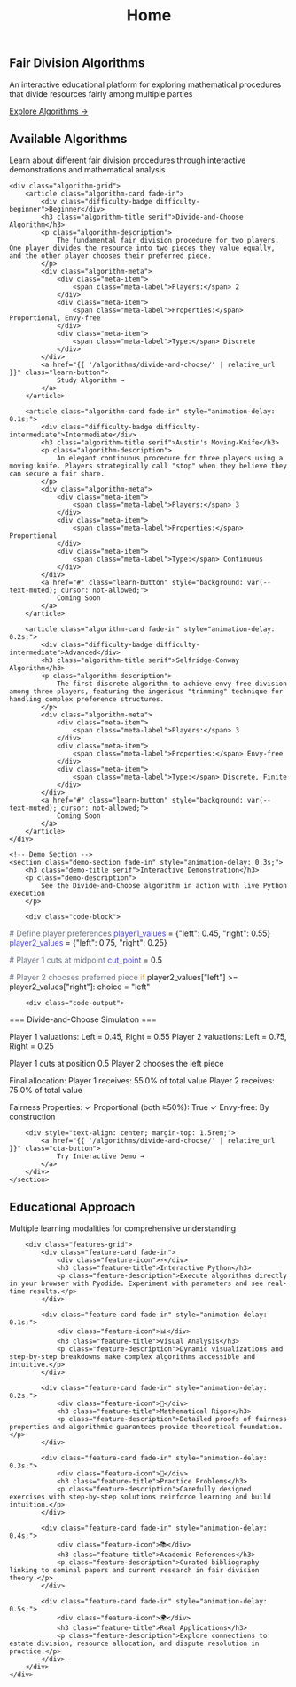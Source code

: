 ﻿---
layout: default
title: Home
---

<!-- Hero Section -->
<section class="hero">
    <div class="hero-content">
        <h1 class="serif">Fair Division Algorithms</h1>
        <p class="hero-subtitle">An interactive educational platform for exploring mathematical procedures that divide resources fairly among multiple parties</p>
        <a href="{{ '/algorithms/divide-and-choose/' | relative_url }}" class="cta-button">
            Explore Algorithms →
        </a>
    </div>
</section>

<!-- Main Content -->
<div class="main-content">
    <section class="section-header">
        <h2 class="section-title serif">Available Algorithms</h2>
        <p class="section-subtitle">Learn about different fair division procedures through interactive demonstrations and mathematical analysis</p>
    </section>

    <div class="algorithm-grid">
        <article class="algorithm-card fade-in">
            <div class="difficulty-badge difficulty-beginner">Beginner</div>
            <h3 class="algorithm-title serif">Divide-and-Choose Algorithm</h3>
            <p class="algorithm-description">
                The fundamental fair division procedure for two players. One player divides the resource into two pieces they value equally, and the other player chooses their preferred piece.
            </p>
            <div class="algorithm-meta">
                <div class="meta-item">
                    <span class="meta-label">Players:</span> 2
                </div>
                <div class="meta-item">
                    <span class="meta-label">Properties:</span> Proportional, Envy-free
                </div>
                <div class="meta-item">
                    <span class="meta-label">Type:</span> Discrete
                </div>
            </div>
            <a href="{{ '/algorithms/divide-and-choose/' | relative_url }}" class="learn-button">
                Study Algorithm →
            </a>
        </article>

        <article class="algorithm-card fade-in" style="animation-delay: 0.1s;">
            <div class="difficulty-badge difficulty-intermediate">Intermediate</div>
            <h3 class="algorithm-title serif">Austin's Moving-Knife</h3>
            <p class="algorithm-description">
                An elegant continuous procedure for three players using a moving knife. Players strategically call "stop" when they believe they can secure a fair share.
            </p>
            <div class="algorithm-meta">
                <div class="meta-item">
                    <span class="meta-label">Players:</span> 3
                </div>
                <div class="meta-item">
                    <span class="meta-label">Properties:</span> Proportional
                </div>
                <div class="meta-item">
                    <span class="meta-label">Type:</span> Continuous
                </div>
            </div>
            <a href="#" class="learn-button" style="background: var(--text-muted); cursor: not-allowed;">
                Coming Soon
            </a>
        </article>

        <article class="algorithm-card fade-in" style="animation-delay: 0.2s;">
            <div class="difficulty-badge difficulty-intermediate">Advanced</div>
            <h3 class="algorithm-title serif">Selfridge-Conway Algorithm</h3>
            <p class="algorithm-description">
                The first discrete algorithm to achieve envy-free division among three players, featuring the ingenious "trimming" technique for handling complex preference structures.
            </p>
            <div class="algorithm-meta">
                <div class="meta-item">
                    <span class="meta-label">Players:</span> 3
                </div>
                <div class="meta-item">
                    <span class="meta-label">Properties:</span> Envy-free
                </div>
                <div class="meta-item">
                    <span class="meta-label">Type:</span> Discrete, Finite
                </div>
            </div>
            <a href="#" class="learn-button" style="background: var(--text-muted); cursor: not-allowed;">
                Coming Soon
            </a>
        </article>
    </div>

    <!-- Demo Section -->
    <section class="demo-section fade-in" style="animation-delay: 0.3s;">
        <h3 class="demo-title serif">Interactive Demonstration</h3>
        <p class="demo-description">
            See the Divide-and-Choose algorithm in action with live Python execution
        </p>

        <div class="code-block">
<span style="color: #6b7280;"># Define player preferences</span>
<span style="color: #4f46e5;">player1_values</span> = {"left": 0.45, "right": 0.55}
<span style="color: #4f46e5;">player2_values</span> = {"left": 0.75, "right": 0.25}

<span style="color: #6b7280;"># Player 1 cuts at midpoint</span>
<span style="color: #4f46e5;">cut_point</span> = 0.5

<span style="color: #6b7280;"># Player 2 chooses preferred piece</span>
<span style="color: #f59e0b;">if</span> player2_values["left"] >= player2_values["right"]:
    choice = "left"
        </div>

        <div class="code-output">
=== Divide-and-Choose Simulation ===

Player 1 valuations: Left = 0.45, Right = 0.55
Player 2 valuations: Left = 0.75, Right = 0.25

Player 1 cuts at position 0.5
Player 2 chooses the left piece

Final allocation:
  Player 1 receives: 55.0% of total value
  Player 2 receives: 75.0% of total value

Fairness Properties:
  ✓ Proportional (both ≥50%): True
  ✓ Envy-free: By construction
        </div>

        <div style="text-align: center; margin-top: 1.5rem;">
            <a href="{{ '/algorithms/divide-and-choose/' | relative_url }}" class="cta-button">
                Try Interactive Demo →
            </a>
        </div>
    </section>
</div>

<!-- Features Section -->
<section class="features-section">
    <div class="features-container">
        <div class="section-header">
            <h2 class="section-title serif">Educational Approach</h2>
            <p class="section-subtitle">Multiple learning modalities for comprehensive understanding</p>
        </div>

        <div class="features-grid">
            <div class="feature-card fade-in">
                <div class="feature-icon">⚡</div>
                <h3 class="feature-title">Interactive Python</h3>
                <p class="feature-description">Execute algorithms directly in your browser with Pyodide. Experiment with parameters and see real-time results.</p>
            </div>

            <div class="feature-card fade-in" style="animation-delay: 0.1s;">
                <div class="feature-icon">📊</div>
                <h3 class="feature-title">Visual Analysis</h3>
                <p class="feature-description">Dynamic visualizations and step-by-step breakdowns make complex algorithms accessible and intuitive.</p>
            </div>

            <div class="feature-card fade-in" style="animation-delay: 0.2s;">
                <div class="feature-icon">📐</div>
                <h3 class="feature-title">Mathematical Rigor</h3>
                <p class="feature-description">Detailed proofs of fairness properties and algorithmic guarantees provide theoretical foundation.</p>
            </div>

            <div class="feature-card fade-in" style="animation-delay: 0.3s;">
                <div class="feature-icon">🎯</div>
                <h3 class="feature-title">Practice Problems</h3>
                <p class="feature-description">Carefully designed exercises with step-by-step solutions reinforce learning and build intuition.</p>
            </div>

            <div class="feature-card fade-in" style="animation-delay: 0.4s;">
                <div class="feature-icon">📚</div>
                <h3 class="feature-title">Academic References</h3>
                <p class="feature-description">Curated bibliography linking to seminal papers and current research in fair division theory.</p>
            </div>

            <div class="feature-card fade-in" style="animation-delay: 0.5s;">
                <div class="feature-icon">🌍</div>
                <h3 class="feature-title">Real Applications</h3>
                <p class="feature-description">Explore connections to estate division, resource allocation, and dispute resolution in practice.</p>
            </div>
        </div>
    </div>
</section>